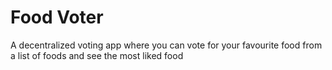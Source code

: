 # Food Voter
A decentralized voting app where you can vote for your favourite food from a list of foods and see the most liked food
